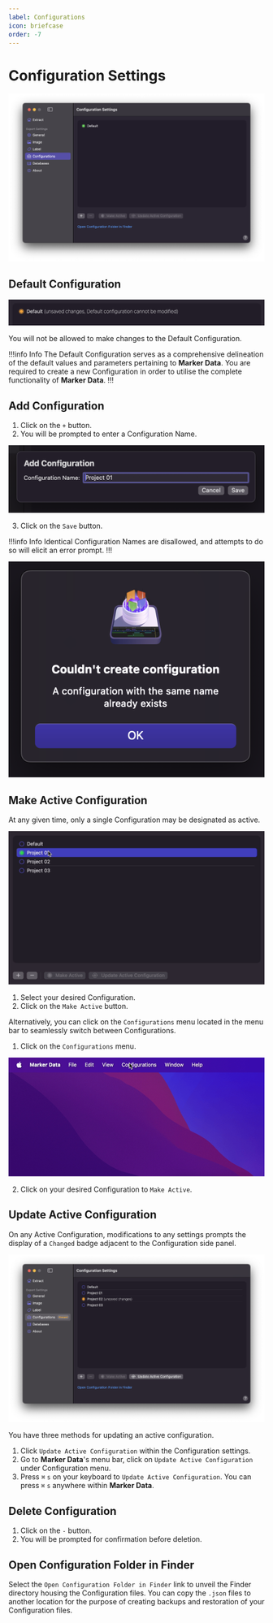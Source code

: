 ```yaml
---
label: Configurations
icon: briefcase
order: -7
---
```

# Configuration Settings

![Configuration Settings](/assets/md-configuration-settings.png)

## Default Configuration

![Default Configuration](/assets/md-configuration-settings_01.png)

You will not be allowed to make changes to the Default Configuration.

!!!info Info
The Default Configuration serves as a comprehensive delineation of the default values and parameters pertaining to **Marker Data**. You are required to create a new Configuration in order to utilise the complete functionality of **Marker Data**.
!!!

## Add Configuration

1. Click on the `+` button.
2. You will be prompted to enter a Configuration Name.

![Default Configuration](/assets/md-configuration-settings_02.png)

3. Click on the `Save` button.

!!!info Info
Identical Configuration Names are disallowed, and attempts to do so will elicit an error prompt.
!!!

![Couldn't create configuration](/assets/md-configuration-settings_03.png)

## Make Active Configuration

At any given time, only a single Configuration may be designated as active.

![Active Configuration](/assets/md-configuration-settings_04.gif)

1. Select your desired Configuration.
2. Click on the `Make Active` button.

Alternatively, you can click on the `Configurations` menu located in the menu bar to seamlessly switch between Configurations.

1. Click on the `Configurations` menu.

![Configurations Menu](/assets/md-configuration-settings_05.gif)

2. Click on your desired Configuration to `Make Active`.

## Update Active Configuration

On any Active Configuration, modifications to any settings prompts the display of a `Changed` badge adjacent to the Configuration side panel.

![Configuration Changed](/assets/md-configuration-settings_06.png)

You have three methods for updating an active configuration.

1. Click `Update Active Configuration` within the Configuration settings.
2. Go to **Marker Data**'s menu bar, click on `Update Active Configuration` under Configuration menu.
3. Press `⌘` `s` on your keyboard to `Update Active Configuration`. You can press `⌘` `s` anywhere within **Marker Data**.

## Delete Configuration

1. Click on the `-` button.
2. You will be prompted for confirmation before deletion.

## Open Configuration Folder in Finder

Select the `Open Configuration Folder in Finder` link to unveil the Finder directory housing the Configuration files. You can copy the `.json` files to another location for the purpose of creating backups and restoration of your Configuration files.

